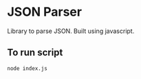 # JSON Parser

Library to parse JSON.
Built using javascript.

## To run script
```
node index.js
```
